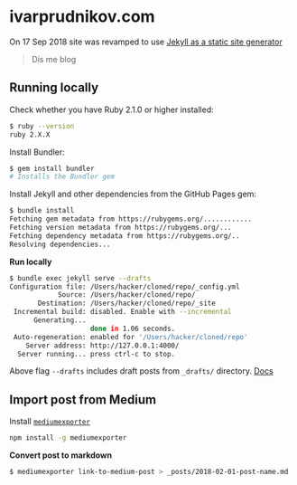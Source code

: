 ivarprudnikov.com
=================

On 17 Sep 2018 site was revamped to use [Jekyll as a static site generator](https://help.github.com/articles/using-jekyll-as-a-static-site-generator-with-github-pages/)

> Dis me blog

## Running locally

Check whether you have Ruby 2.1.0 or higher installed:
```bash
$ ruby --version
ruby 2.X.X
```

Install Bundler:
```bash
$ gem install bundler
# Installs the Bundler gem
```

Install Jekyll and other dependencies from the GitHub Pages gem:
```bash
$ bundle install
Fetching gem metadata from https://rubygems.org/............
Fetching version metadata from https://rubygems.org/...
Fetching dependency metadata from https://rubygems.org/..
Resolving dependencies...
```

**Run locally**

```bash
$ bundle exec jekyll serve --drafts
Configuration file: /Users/hacker/cloned/repo/_config.yml
            Source: /Users/hacker/cloned/repo/
       Destination: /Users/hacker/cloned/repo/_site
 Incremental build: disabled. Enable with --incremental
      Generating... 
                    done in 1.06 seconds.
 Auto-regeneration: enabled for '/Users/hacker/cloned/repo'
    Server address: http://127.0.0.1:4000/
  Server running... press ctrl-c to stop.
```

Above flag `--drafts` includes draft posts from `_drafts/` directory. [Docs](https://jekyllrb.com/docs/posts/#drafts)

## Import post from Medium

Install [`mediumexporter`](https://www.npmjs.com/package/mediumexporter)
```bash
npm install -g mediumexporter
```

**Convert post to markdown**

```bash
$ mediumexporter link-to-medium-post > _posts/2018-02-01-post-name.md
```
